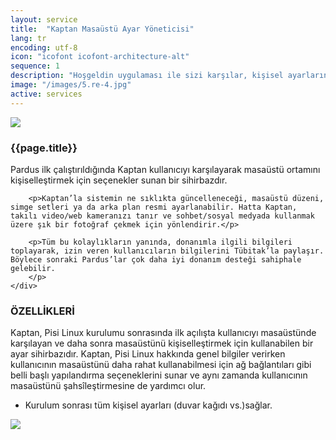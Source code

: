 ```yaml
---
layout: service
title:  "Kaptan Masaüstü Ayar Yöneticisi"
lang: tr
encoding: utf-8
icon: "icofont icofont-architecture-alt"
sequence: 1
description: "Hoşgeldin uygulaması ile sizi karşılar, kişisel ayarlarınızı kolaylıkla yapmanıza sağlar."
image: "/images/5.re-4.jpg"
active: services
---
```


<div class='col-xs-12'>
    <img class='img-border' src="{{ '/images/kaptan-logo.png' }}" />
</div>

<div class='col-lg-6 col-md-6 col-sm-12 col-xs-12'>
    <div class='form-group'>
        <h3 class='sub-title'>
            {{page.title}}
        </h3>
        <p>        
        Pardus ilk çalıştırıldığında Kaptan kullanıcıyı karşılayarak masaüstü ortamını kişiselleştirmek için seçenekler sunan bir sihirbazdır.</p>

        <p>Kaptan’la sistemin ne sıklıkta güncelleneceği, masaüstü düzeni, simge setleri ya da arka plan resmi ayarlanabilir. Hatta Kaptan, takılı video/web kameranızı tanır ve sohbet/sosyal medyada kullanmak üzere şık bir fotoğraf çekmek için yönlendirir.</p>

        <p>Tüm bu kolaylıkların yanında, donanımla ilgili bilgileri toplayarak, izin veren kullanıcıların bilgilerini Tübitak’la paylaşır. Böylece sonraki Pardus’lar çok daha iyi donanım desteği sahiphale gelebilir.
        </p>
    </div>
</div>

<div class='col-lg-6 col-md-6 col-sm-12 col-xs-12 service-content'>
    <div class='form-group'>
        <h3 class='sub-title'>
            ÖZELLİKLERİ
        </h3>
        <p>
            Kaptan, Pisi Linux kurulumu sonrasında ilk açılışta kullanıcıyı masaüstünde karşılayan ve daha sonra masaüstünü kişiselleştirmek için kullanabilen bir ayar sihirbazıdır. Kaptan, Pisi Linux hakkında genel bilgiler verirken kullanıcının masaüstünü daha rahat kullanabilmesi için ağ bağlantıları gibi belli başlı yapılandırma seçeneklerini sunar ve aynı zamanda kullanıcının masaüstünü şahsîleştirmesine de yardımcı olur.
        </p>
		<ul class='list-unstyled list-primary'>
            <li>
                <i class="fa fa-check" aria-hidden="true"></i>Kurulum sonrası tüm kişisel ayarları (duvar kağıdı vs.)sağlar.
            </li>          
		</ul>
    </div>
</div>
<div class='col-xs-12'>
    <img class='img-border' src='{{ page.image }}' />
</div>

<div class='clearfix'></div>
